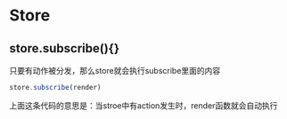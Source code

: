 # Store

## store.subscribe\(\){}

只要有动作被分发，那么store就会执行subscribe里面的内容

```js
store.subscribe(render)
```

上面这条代码的意思是：当stroe中有action发生时，render函数就会自动执行


